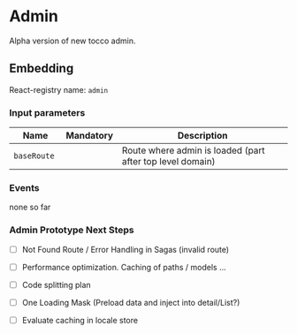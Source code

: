 # Admin

Alpha version of new tocco admin.


## Embedding

React-registry name: `admin`

### Input parameters

| Name                   | Mandatory | Description
|------------------------|:---------:|-------------
| `baseRoute `           |           | Route where admin is loaded (part after top level domain)

### Events

none so far






### Admin Prototype Next Steps

- [ ] Not Found Route / Error Handling in Sagas (invalid route)
- [ ] Performance optimization. Caching of paths / models ...
- [ ] Code splitting plan
- [ ] One Loading Mask (Preload data and inject into detail/List?)
- [ ] Evaluate caching in locale store



